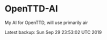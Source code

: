 # OpenTTD-AI
My AI for OpenTTD, will use primarily air

Latest backup: Sun Sep 29 23:53:02 UTC 2019
